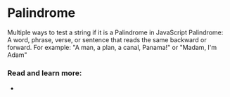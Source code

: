 # Palindrome

Multiple ways to test a string if it is a Palindrome in JavaScript
Palindrome: A word, phrase, verse, or sentence that reads the same backward or forward. For example: "A man, a plan, a canal, Panama!" or "Madam, I'm Adam"

### Read and learn more:

- []()

